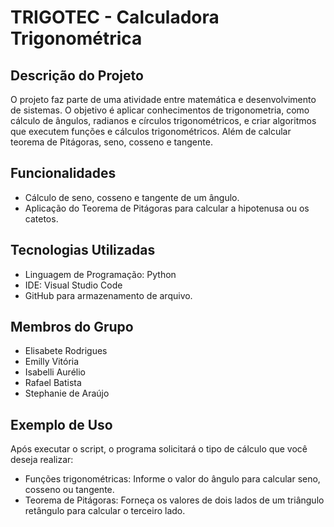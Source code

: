 # TRIGOTEC - Calculadora Trigonométrica

## Descrição do Projeto
O projeto faz parte de uma atividade entre matemática e desenvolvimento de sistemas. O objetivo é aplicar conhecimentos de trigonometria, como cálculo de ângulos, radianos e círculos trigonométricos, e criar algoritmos que executem funções e cálculos trigonométricos. Além de calcular teorema de Pitágoras, seno, cosseno e tangente.

## Funcionalidades
- Cálculo de seno, cosseno e tangente de um ângulo.
- Aplicação do Teorema de Pitágoras para calcular a hipotenusa ou os catetos.

## Tecnologias Utilizadas
- Linguagem de Programação: Python
- IDE: Visual Studio Code
- GitHub para armazenamento de arquivo.

## Membros do Grupo
- Elisabete Rodrigues
- Emilly Vitória
- Isabelli Aurélio
- Rafael Batista
- Stephanie de Araújo

## Exemplo de Uso
Após executar o script, o programa solicitará o tipo de cálculo que você deseja realizar:
* Funções trigonométricas: Informe o valor do ângulo para calcular seno, cosseno ou tangente.
* Teorema de Pitágoras: Forneça os valores de dois lados de um triângulo retângulo para calcular o terceiro lado.
